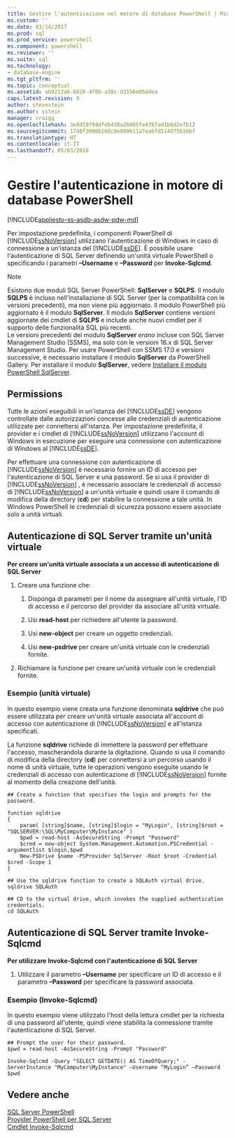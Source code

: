 ```yaml
---
title: Gestire l'autenticazione nel motore di database PowerShell | Microsoft Docs
ms.custom: ''
ms.date: 03/14/2017
ms.prod: sql
ms.prod_service: powershell
ms.component: powershell
ms.reviewer: ''
ms.suite: sql
ms.technology:
- database-engine
ms.tgt_pltfrm: ''
ms.topic: conceptual
ms.assetid: ab9212a6-6628-4f08-a38c-d3156e05ddea
caps.latest.revision: 9
author: stevestein
ms.author: sstein
manager: craigg
ms.openlocfilehash: 3e8d19794dfeb438a26085fe4787ad1b8d2e7b12
ms.sourcegitcommit: 1740f3090b168c0e809611a7aa6fd514075616bf
ms.translationtype: HT
ms.contentlocale: it-IT
ms.lasthandoff: 05/03/2018
---
```

# <a name="manage-authentication-in-database-engine-powershell"></a>Gestire l'autenticazione in motore di database PowerShell
[!INCLUDE[appliesto-ss-asdb-asdw-pdw-md](../includes/appliesto-ss-asdb-asdw-pdw-md.md)]

Per impostazione predefinita, i componenti PowerShell di [!INCLUDE[ssNoVersion](../includes/ssnoversion-md.md)] utilizzano l'autenticazione di Windows in caso di connessione a un'istanza del [!INCLUDE[ssDE](../includes/ssde-md.md)]. È possibile usare l'autenticazione di SQL Server definendo un'unità virtuale PowerShell o specificando i parametri **–Username** e **–Password** per **Invoke-Sqlcmd**.  
  
> [!NOTE]
> Esistono due moduli SQL Server PowerShell: **SqlServer** e **SQLPS**. Il modulo **SQLPS** è incluso nell'installazione di SQL Server (per la compatibilità con le versioni precedenti), ma non viene più aggiornato. Il modulo PowerShell più aggiornato è il modulo **SqlServer**. Il modulo **SqlServer** contiene versioni aggiornate dei cmdlet di **SQLPS** e include anche nuovi cmdlet per il supporto delle funzionalità SQL più recenti.  
> Le versioni precedenti del modulo **SqlServer** *erano* incluse con SQL Server Management Studio (SSMS), ma solo con le versioni 16.x di SQL Server Management Studio. Per usare PowerShell con SSMS 17.0 e versioni successive, è necessario installare il modulo **SqlServer** da PowerShell Gallery.
> Per installare il modulo **SqlServer**, vedere [Installare il modulo PowerShell SqlServer](download-sql-server-ps-module.md).

  
##  <a name="Permissions"></a> Permissions  
 Tutte le azioni eseguibili in un'istanza del [!INCLUDE[ssDE](../includes/ssde-md.md)] vengono controllate dalle autorizzazioni concesse alle credenziali di autenticazione utilizzate per connettersi all'istanza. Per impostazione predefinita, il provider e i cmdlet di [!INCLUDE[ssNoVersion](../includes/ssnoversion-md.md)] utilizzano l'account di Windows in esecuzione per eseguire una connessione con autenticazione di Windows al [!INCLUDE[ssDE](../includes/ssde-md.md)].  
  
 Per effettuare una connessione con autenticazione di [!INCLUDE[ssNoVersion](../includes/ssnoversion-md.md)] è necessario fornire un ID di accesso per l'autenticazione di SQL Server e una password. Se si usa il provider di [!INCLUDE[ssNoVersion](../includes/ssnoversion-md.md)] , è necessario associare le credenziali di accesso di [!INCLUDE[ssNoVersion](../includes/ssnoversion-md.md)] a un'unità virtuale e quindi usare il comando di modifica della directory (**cd**) per stabilire la connessione a tale unità. In Windows PowerShell le credenziali di sicurezza possono essere associate solo a unità virtuali.  
  
##  <a name="SQLAuthVirtDrv"></a> Autenticazione di SQL Server tramite un'unità virtuale  
 **Per creare un'unità virtuale associata a un accesso di autenticazione di SQL Server**  
  
1.  Creare una funzione che:  
  
    1.  Disponga di parametri per il nome da assegnare all'unità virtuale, l'ID di accesso e il percorso del provider da associare all'unità virtuale.  
  
    2.  Usi **read-host** per richiedere all'utente la password.  
  
    3.  Usi **new-object** per creare un oggetto credenziali.  
  
    4.  Usi **new-psdrive** per creare un'unità virtuale con le credenziali fornite.  
  
2.  Richiamare la funzione per creare un'unità virtuale con le credenziali fornite.  
  
### <a name="example-virtual-drive"></a>Esempio (unità virtuale)  
 In questo esempio viene creata una funzione denominata **sqldrive** che può essere utilizzata per creare un'unità virtuale associata all'account di accesso con autenticazione di [!INCLUDE[ssNoVersion](../includes/ssnoversion-md.md)] e all'istanza specificati.  
  
 La funzione **sqldrive** richiede di immettere la password per effettuare l'accesso, mascherandola durante la digitazione. Quando si usa il comando di modifica della directory (**cd**) per connettersi a un percorso usando il nome di unità virtuale, tutte le operazioni vengono eseguite usando le credenziali di accesso con autenticazione di [!INCLUDE[ssNoVersion](../includes/ssnoversion-md.md)] fornite al momento della creazione dell'unità.  
  
```  
## Create a function that specifies the login and prompts for the password.  
  
function sqldrive  
{  
    param( [string]$name, [string]$login = "MyLogin", [string]$root = "SQLSERVER:\SQL\MyComputer\MyInstance" )  
    $pwd = read-host -AsSecureString -Prompt "Password"  
    $cred = new-object System.Management.Automation.PSCredential -argumentlist $login,$pwd  
    New-PSDrive $name -PSProvider SqlServer -Root $root -Credential $cred -Scope 1  
}  
  
## Use the sqldrive function to create a SQLAuth virtual drive.  
sqldrive SQLAuth  
  
## CD to the virtual drive, which invokes the supplied authentication credentials.  
cd SQLAuth  
```  
  
##  <a name="SQLAuthInvSqlCmd"></a> Autenticazione di SQL Server tramite Invoke-Sqlcmd  
 **Per utilizzare Invoke-Sqlcmd con l'autenticazione di SQL Server**  
  
1.  Utilizzare il parametro **–Username** per specificare un ID di accesso e il parametro **–Password** per specificare la password associata.  
  
### <a name="example-invoke-sqlcmd"></a>Esempio (Invoke-Sqlcmd)  
 In questo esempio viene utilizzato l'host della lettura cmdlet per la richiesta di una password all'utente, quindi viene stabilita la connessione tramite l'autenticazione di SQL Server.  
  
```  
## Prompt the user for their password.  
$pwd = read-host -AsSecureString -Prompt "Password"  
  
Invoke-Sqlcmd -Query "SELECT GETDATE() AS TimeOfQuery;" -ServerInstance "MyComputer\MyInstance" –Username “MyLogin” –Password $pwd  
```  
  
## <a name="see-also"></a>Vedere anche  
 [SQL Server PowerShell](sql-server-powershell.md)   
 [Provider PowerShell per SQL Server](sql-server-powershell-provider.md)   
 [Cmdlet Invoke-Sqlcmd](invoke-sqlcmd-cmdlet.md)  
  
  
